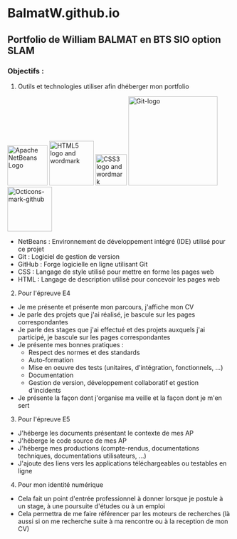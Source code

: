 # BalmatW.github.io
## Portfolio de William BALMAT en BTS SIO option SLAM

### Objectifs :

1. Outils et technologies utiliser afin dhéberger mon portfolio

<a title="Apache NetBeans, Apache License 2.0 &lt;http://www.apache.org/licenses/LICENSE-2.0&gt;, via Wikimedia Commons" href="https://commons.wikimedia.org/wiki/File:Apache_NetBeans_Logo.svg"><img width="90" alt="Apache NetBeans Logo" src="https://upload.wikimedia.org/wikipedia/commons/thumb/9/98/Apache_NetBeans_Logo.svg/256px-Apache_NetBeans_Logo.svg.png"></a> <a title="W3C, CC BY 3.0 &lt;https://creativecommons.org/licenses/by/3.0&gt;, via Wikimedia Commons" href="https://commons.wikimedia.org/wiki/File:HTML5_logo_and_wordmark.svg"><img width="100" alt="HTML5 logo and wordmark" src="https://upload.wikimedia.org/wikipedia/commons/thumb/6/61/HTML5_logo_and_wordmark.svg/512px-HTML5_logo_and_wordmark.svg.png"></a> <a title="Rudloff, CC BY 3.0 &lt;https://creativecommons.org/licenses/by/3.0&gt;, via Wikimedia Commons" href="https://commons.wikimedia.org/wiki/File:CSS3_logo_and_wordmark.svg"><img width="70" alt="CSS3 logo and wordmark" src="https://upload.wikimedia.org/wikipedia/commons/thumb/d/d5/CSS3_logo_and_wordmark.svg/256px-CSS3_logo_and_wordmark.svg.png"></a> <a title="Jason Long, CC BY 3.0 &lt;https://creativecommons.org/licenses/by/3.0&gt;, via Wikimedia Commons" href="https://commons.wikimedia.org/wiki/File:Git-logo.svg"><img width="200" alt="Git-logo" src="https://upload.wikimedia.org/wikipedia/commons/thumb/e/e0/Git-logo.svg/512px-Git-logo.svg.png"></a> <a title="GitHub, MIT &lt;http://opensource.org/licenses/mit-license.php&gt;, via Wikimedia Commons" href="https://commons.wikimedia.org/wiki/File:Octicons-mark-github.svg"><img width="100" alt="Octicons-mark-github" src="https://upload.wikimedia.org/wikipedia/commons/thumb/9/91/Octicons-mark-github.svg/512px-Octicons-mark-github.svg.png"></a>
- NetBeans : Environnement de développement intégré (IDE) utilisé pour ce projet
- Git : Logiciel de gestion de version
- GitHub : Forge logicielle en ligne utilisant Git
- CSS : Langage de style utilisé pour mettre en forme les pages web
- HTML : Langage de description utilisé pour concevoir les pages web

2. Pour l'épreuve E4
- Je me présente et présente mon parcours, j'affiche mon CV
- Je parle des projets que j'ai réalisé, je bascule sur les pages correspondantes
- Je parle des stages que j'ai effectué et des projets auxquels j'ai participé, je bascule sur les pages correspondantes
- Je présente mes bonnes pratiques :
  - Respect des normes et des standards
  - Auto-formation
  - Mise en oeuvre des tests (unitaires, d'intégration, fonctionnels, ...)
  - Documentation
  - Gestion de version, développement collaboratif et gestion d'incidents
- Je présente la façon dont j'organise ma veille et la façon dont je m'en sert

3. Pour l'épreuve E5
- J'héberge les documents présentant le contexte de mes AP
- J'héberge le code source de mes AP
- J'héberge mes productions (compte-rendus, documentations techniques, documentations utilisateurs, ...)
- J'ajoute des liens vers les applications téléchargeables ou testables en ligne

4. Pour mon identité numérique
- Cela fait un point d'entrée professionnel à donner lorsque je postule à un stage, à une poursuite d'études ou à un emploi
- Cela permettra de me faire référencer par les moteurs de recherches (là aussi si on me recherche suite à ma rencontre ou à la reception de mon CV)


